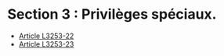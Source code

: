 # Section 3 : Privilèges spéciaux.

* [Article L3253-22](./LEGIARTI000025033250.md)
* [Article L3253-23](./LEGIARTI000006902923.md)
